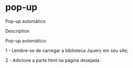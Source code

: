 # pop-up
Pop-up automático

Description

Pop-up automático:

1 - Lembre-se de carregar a biblioteca Jquery em seu site;

2 - Adicione a parte html na página desejada. 
